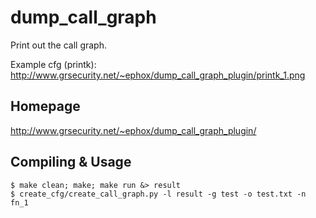dump_call_graph
===============

Print out the call graph.

Example cfg (printk):
http://www.grsecurity.net/~ephox/dump_call_graph_plugin/printk_1.png

Homepage
--------
http://www.grsecurity.net/~ephox/dump_call_graph_plugin/

Compiling & Usage
-----------------

```shell
$ make clean; make; make run &> result
$ create_cfg/create_call_graph.py -l result -g test -o test.txt -n fn_1
```
